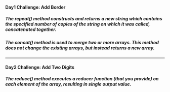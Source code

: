 #### Day1 Challenge: Add Border

##### The repeat() method constructs and returns a new string which contains the specified number of copies of the string on which it was called, concatenated together.

##### The concat() method is used to merge two or more arrays. This method does not change the existing arrays, but instead returns a new array.
___

#### Day2 Challenge: Add Two Digits

##### The reduce() method executes a reducer function (that you provide) on each element of the array, resulting in single output value.